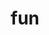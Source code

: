 ---
layout: page
title: fun
nav: true
nav_order: 6
dropdown: true
children: 
    - title: hobby
      permalink: /publications/
    - title: divider
    - title: projects
      permalink: /projects/
---